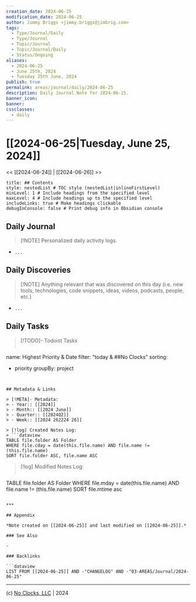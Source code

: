 ```yaml
---
creation_date: 2024-06-25
modification_date: 2024-06-25
author: Jimmy Briggs <jimmy.briggs@jimbrig.com>
tags:
  - Type/Journal/Daily
  - Type/Journal
  - Topic/Journal
  - Topic/Journal/Daily
  - Status/Ongoing
aliases:
  - 2024-06-25
  - June 25th, 2024
  - Tuesday 25th June, 2024
publish: true
permalink: areas/journal/daily/2024-06-25
description: Daily Journal Note for 2024-06-25.
banner_icon:
banner:
cssclasses:
  - daily
---
```



# [[2024-06-25|Tuesday, June 25, 2024]]

<< [[2024-06-24]] | [[2024-06-26]] >>

```table-of-contents
title: ## Contents 
style: nestedList # TOC style (nestedList|inlineFirstLevel)
minLevel: 1 # Include headings from the specified level
maxLevel: 4 # Include headings up to the specified level
includeLinks: true # Make headings clickable
debugInConsole: false # Print debug info in Obsidian console
```

## Daily Journal

> [!NOTE] Personalized daily activity logs.

- `...`

## Daily Discoveries

> [!NOTE] Anything relevant that was discovered on this day (i.e. new tools, technologies, code snippets, ideas, videos, podcasts, people, etc.)

- `...`

## Daily Tasks

> [!TODO]- Todoist Tasks
> ```todoist
name: Highest Priority & Date
filter: "today & ##No Clocks"
sorting:
   - priority
groupBy: project
```


## Metadata & Links

> [!META]- Metadata:
> - Year:: [[2024]]
> - Month:: [[2024 June]]
> - Quarter:: [[2024Q2]]
> - Week:: [[2024 262224 26]]

> [!log] Created Notes Log:
> ```dataview
TABLE file.folder AS Folder
WHERE file.cday = date(this.file.name) AND file.name != (this.file.name)
SORT file.folder ASC, file.name ASC
```

> [!log] Modified Notes Log:
> ```dataview
TABLE file.folder AS Folder
WHERE file.mday = date(this.file.name) AND file.name != (this.file.name)
SORT file.mtime asc
```

***

## Appendix

*Note created on [[2024-06-25]] and last modified on [[2024-06-25]].*

### See Also

- 

### Backlinks

```dataview
LIST FROM [[2024-06-25]] AND -"CHANGELOG" AND -"03-AREAS/Journal/2024-06-25"
```

***

(c) [No Clocks, LLC](https://github.com/noclocks) | 2024



